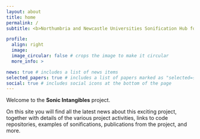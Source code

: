 ```yaml
---
layout: about
title: home
permalink: /
subtitle: <b>Northumbria and Newcastle Universities Sonification Hub for Innovation in Sound and Meaning</b>

profile:
  align: right
  image:
  image_circular: false # crops the image to make it circular
  more_info: >

news: true # includes a list of news items
selected_papers: true # includes a list of papers marked as "selected={true}"
social: true # includes social icons at the bottom of the page
---
```


Welcome to the **Sonic Intangibles** project.

On this site you will find all the latest news about this exciting project, together with details of the various project activities, links to code repositories, examples of sonifications, publications from the project, and more.
